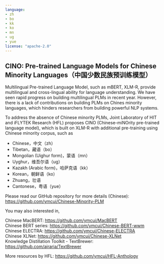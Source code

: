 ```yaml
---
language: 
- zh
- bo
- kk
- ko
- mn
- ug
- yue
license: "apache-2.0"
---
```


## CINO: Pre-trained Language Models for Chinese Minority Languages（中国少数民族预训练模型）

Multilingual Pre-trained Language Model, such as mBERT, XLM-R, provide multilingual and cross-lingual ability for language understanding.
We have seen rapid progress on building multilingual PLMs in recent year.
However, there is a lack of contributions on building PLMs on Chines minority languages, which hinders researchers from building powerful NLP systems.

To address the absence of Chinese minority PLMs, Joint Laboratory of HIT and iFLYTEK Research (HFL) proposes CINO (Chinese-miNOrity pre-trained language model), which is built on XLM-R with additional pre-training using Chinese minority corpus, such as 
- Chinese，中文（zh）
- Tibetan，藏语（bo）
- Mongolian (Uighur form)，蒙语（mn）
- Uyghur，维吾尔语（ug）
- Kazakh (Arabic form)，哈萨克语（kk）
- Korean，朝鲜语（ko）
- Zhuang，壮语
- Cantonese，粤语（yue）

Please read our GitHub repository for more details (Chinese): https://github.com/ymcui/Chinese-Minority-PLM

You may also interested in,

Chinese MacBERT: https://github.com/ymcui/MacBERT  
Chinese BERT series: https://github.com/ymcui/Chinese-BERT-wwm  
Chinese ELECTRA: https://github.com/ymcui/Chinese-ELECTRA  
Chinese XLNet: https://github.com/ymcui/Chinese-XLNet  
Knowledge Distillation Toolkit - TextBrewer: https://github.com/airaria/TextBrewer  

More resources by HFL: https://github.com/ymcui/HFL-Anthology

